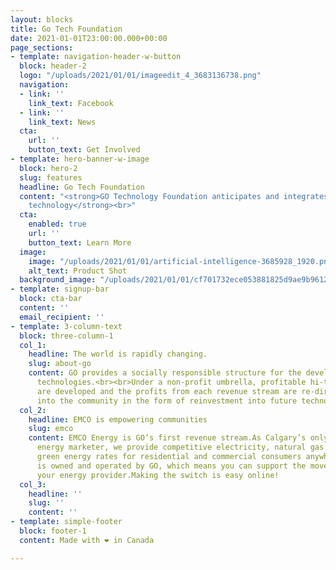 ```yaml
---
layout: blocks
title: Go Tech Foundation
date: 2021-01-01T23:00:00.000+00:00
page_sections:
- template: navigation-header-w-button
  block: header-2
  logo: "/uploads/2021/01/01/imageedit_4_3683136738.png"
  navigation:
  - link: ''
    link_text: Facebook
  - link: ''
    link_text: News
  cta:
    url: ''
    button_text: Get Involved
- template: hero-banner-w-image
  block: hero-2
  slug: features
  headline: Go Tech Foundation
  content: "<strong>GO Technology Foundation anticipates and integrates disruptive
    technology</strong><br>"
  cta:
    enabled: true
    url: ''
    button_text: Learn More
  image:
    image: "/uploads/2021/01/01/artificial-intelligence-3685928_1920.png"
    alt_text: Product Shot
  background_image: "/uploads/2021/01/01/cf701732ece053881825d9ae9b96129c.jpg"
- template: signup-bar
  block: cta-bar
  content: ''
  email_recipient: ''
- template: 3-column-text
  block: three-column-1
  col_1:
    headline: The world is rapidly changing.
    slug: about-go
    content: GO provides a socially responsible structure for the development of disruptive
      technologies.<br><br>Under a non-profit umbrella, profitable hi-tech solutions
      are developed and the profits from each revenue stream are re-directed back
      into the community in the form of reinvestment into future technologies.
  col_2:
    headline: EMCO is empowering communities
    slug: emco
    content: EMCO Energy is GO’s first revenue stream.As Calgary’s only community-owned
      energy marketer, we provide competitive electricity, natural gas and certified
      green energy rates for residential and commercial consumers anywhere in Alberta.EMCO
      is owned and operated by GO, which means you can support the movement by switching
      your energy provider.Making the switch is easy online!
  col_3:
    headline: ''
    slug: ''
    content: ''
- template: simple-footer
  block: footer-1
  content: Made with ❤︎ in Canada

---
```

